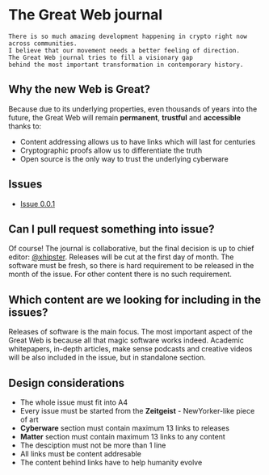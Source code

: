 # The Great Web journal

```
There is so much amazing development happening in crypto right now across communities.
I believe that our movement needs a better feeling of direction.
The Great Web journal tries to fill a visionary gap
behind the most important transformation in contemporary history.
```

## Why the new Web is Great?

Because due to its underlying properties, even thousands of years into the future, the Great Web will remain **permanent**, **trustful** and **accessible** thanks to:

- Content addressing allows us to have links which will last for centuries
- Cryptographic proofs allow us to differentiate the truth
- Open source is the only way to trust the underlying cyberware

## Issues
- [Issue 0.0.1](/issue-0.0.1.md)

## Can I pull request something into issue?

Of course! The journal is collaborative, but the final decision is up to chief editor: [@xhipster](https://github.com/xhipster). Releases will be cut at the first day of month. The software must be fresh, so there is hard requirement to be released in the month of the issue. For other content there is no such requirement.

## Which content are we looking for including in the issues?

Releases of software is the main focus. The most important aspect of the Great Web is because all that magic software works indeed. Academic whitepapers, in-depth articles, make sense podcasts and creative videos will be also included in the issue, but in standalone section.

## Design considerations

- The whole issue must fit into A4
- Every issue must be started from the **Zeitgeist** - NewYorker-like piece of art
- **Cyberware** section must contain maximum 13 links to releases
- **Matter** section must contain maximum 13 links to any content
- The desciption must not be more than 1 line
- All links must be content addresable
- The content behind links have to help humanity evolve
